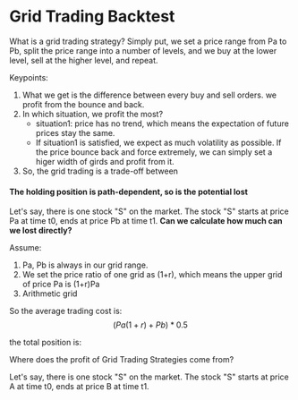 # Grid Trading Backtest

What is a grid trading strategy? Simply put, we set a price range from Pa to Pb, split the price range into a number of levels, and we buy at the lower level, sell at the higher level, and repeat.

Keypoints:
1. What we get is the difference between every buy and sell orders. we profit from the bounce and back. 
2. In which situation, we profit the most? 
    - situation1: price has no trend, which means the expectation of future prices stay the same.
    - If situation1 is satisfied, we expect as much volatility as possible. If the price bounce back and force extremely, we can simply set a higer width of girds and profit from it. 
3. So, the grid trading is a trade-off between 



#### The holding position is path-dependent, so is the potential lost


Let's say, there is one stock "S" on the market. The stock "S" starts at price Pa at time t0,  ends at price Pb at time t1. **Can we calculate how much can we lost directly?**

Assume:
1. Pa, Pb is always in our grid range. 
2. We set the price ratio of one grid as (1+r), which means the upper grid of price Pa is (1+r)Pa
3. Arithmetic grid 

So the average trading cost is:
$$ (Pa(1+r) + Pb) * 0.5$$

the total position is:








Where does the profit of Grid Trading Strategies come from? 


Let's say, there is one stock "S" on the market. The stock "S" starts at price A at time t0,  ends at price B at time t1. 
